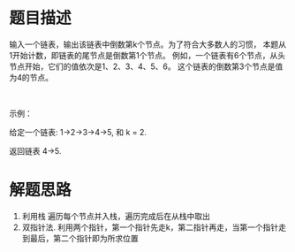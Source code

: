 # 题目描述
输入一个链表，输出该链表中倒数第k个节点。为了符合大多数人的习惯，
本题从1开始计数，即链表的尾节点是倒数第1个节点。
例如，一个链表有6个节点，从头节点开始，它们的值依次是1、2、3、4、5、6。
这个链表的倒数第3个节点是值为4的节点。

 

示例：

给定一个链表: 1->2->3->4->5, 和 k = 2.

返回链表 4->5.

# 解题思路
1. 利用栈
    遍历每个节点并入栈，遍历完成后在从栈中取出
2. 双指针法.
    利用两个指针，第一个指针先走k，第二指针再走，当第一个指针走到最后，第二个指针即为所求位置

